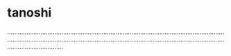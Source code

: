 # tanoshi
........................................................................................................................................................................................................................................................................................